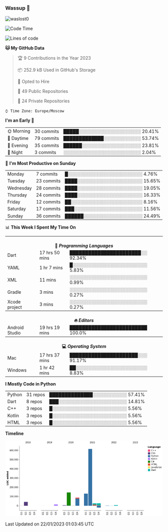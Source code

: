 ### Wassup 👋

<p align="left"> <img src="https://komarev.com/ghpvc/?username=waslost0" alt="waslost0" /></p>

<!--START_SECTION:waka-->
![Code Time](http://img.shields.io/badge/Code%20Time-2%2C036%20hrs%2036%20mins-blue)

![Lines of code](https://img.shields.io/badge/From%20Hello%20World%20I%27ve%20Written-1%20Million%20lines%20of%20code-blue)

**🐱 My GitHub Data** 

> 🏆 9 Contributions in the Year 2023
 > 
> 📦 252.9 kB Used in GitHub's Storage 
 > 
> 💼 Opted to Hire
 > 
> 📜 49 Public Repositories 
 > 
> 🔑 24 Private Repositories  
 > 
`⌚︎ Time Zone: Europe/Moscow`

**I'm an Early 🐤** 

<table>
 <tr><td>🌞 Morning</td><td>30 commits</td><td>█████░░░░░░░░░░░░░░░░░░░░ 20.41%</td></tr> 
 <tr><td>🌆 Daytime</td><td>79 commits</td><td>█████████████░░░░░░░░░░░░ 53.74%</td></tr> 
 <tr><td>🌃 Evening</td><td>35 commits</td><td>██████░░░░░░░░░░░░░░░░░░░ 23.81%</td></tr> 
 <tr><td>🌙 Night</td><td>3 commits</td><td>░░░░░░░░░░░░░░░░░░░░░░░░░ 2.04%</td></tr>
</table>

📅 **I'm Most Productive on Sunday** 

<table>
 <tr><td>Monday</td><td>7 commits</td><td>█░░░░░░░░░░░░░░░░░░░░░░░░ 4.76%</td></tr> 
 <tr><td>Tuesday</td><td>23 commits</td><td>████░░░░░░░░░░░░░░░░░░░░░ 15.65%</td></tr> 
 <tr><td>Wednesday</td><td>28 commits</td><td>████░░░░░░░░░░░░░░░░░░░░░ 19.05%</td></tr> 
 <tr><td>Thursday</td><td>24 commits</td><td>████░░░░░░░░░░░░░░░░░░░░░ 16.33%</td></tr> 
 <tr><td>Friday</td><td>12 commits</td><td>██░░░░░░░░░░░░░░░░░░░░░░░ 8.16%</td></tr> 
 <tr><td>Saturday</td><td>17 commits</td><td>███░░░░░░░░░░░░░░░░░░░░░░ 11.56%</td></tr> 
 <tr><td>Sunday</td><td>36 commits</td><td>██████░░░░░░░░░░░░░░░░░░░ 24.49%</td></tr>
</table>

📊 **This Week I Spent My Time On** 

<table>
<tr><th colspan="3"><br>💬 <i>Programming Languages</i></th></tr> 
 <tr><td>Dart</td><td>17 hrs 50 mins</td><td>███████████████████████░░ 92.34%</td></tr> 
 <tr><td>YAML</td><td>1 hr 7 mins</td><td>█░░░░░░░░░░░░░░░░░░░░░░░░ 5.83%</td></tr> 
 <tr><td>XML</td><td>11 mins</td><td>░░░░░░░░░░░░░░░░░░░░░░░░░ 0.99%</td></tr> 
 <tr><td>Gradle</td><td>3 mins</td><td>░░░░░░░░░░░░░░░░░░░░░░░░░ 0.27%</td></tr> 
 <tr><td>Xcode project</td><td>3 mins</td><td>░░░░░░░░░░░░░░░░░░░░░░░░░ 0.27%</td></tr>

<tr><th colspan="3"><br>🔥 <i>Editors</i></th></tr> 
 <tr><td>Android Studio</td><td>19 hrs 19 mins</td><td>█████████████████████████ 100.0%</td></tr>

<tr><th colspan="3"><br>💻 <i>Operating System</i></th></tr> 
 <tr><td>Mac</td><td>17 hrs 37 mins</td><td>██████████████████████░░░ 91.17%</td></tr> 
 <tr><td>Windows</td><td>1 hr 42 mins</td><td>██░░░░░░░░░░░░░░░░░░░░░░░ 8.83%</td></tr>
</table>

**I Mostly Code in Python** 

<table>
 <tr><td>Python</td><td>31 repos</td><td>██████████████░░░░░░░░░░░ 57.41%</td></tr> 
 <tr><td>Dart</td><td>8 repos</td><td>███░░░░░░░░░░░░░░░░░░░░░░ 14.81%</td></tr> 
 <tr><td>C++</td><td>3 repos</td><td>█░░░░░░░░░░░░░░░░░░░░░░░░ 5.56%</td></tr> 
 <tr><td>Kotlin</td><td>3 repos</td><td>█░░░░░░░░░░░░░░░░░░░░░░░░ 5.56%</td></tr> 
 <tr><td>HTML</td><td>3 repos</td><td>█░░░░░░░░░░░░░░░░░░░░░░░░ 5.56%</td></tr>
</table>


**Timeline**

![Chart not found](https://raw.githubusercontent.com/waslost0/waslost0/master/charts/bar_graph.png) 


 Last Updated on 22/01/2023 01:03:45 UTC
<!--END_SECTION:waka-->

